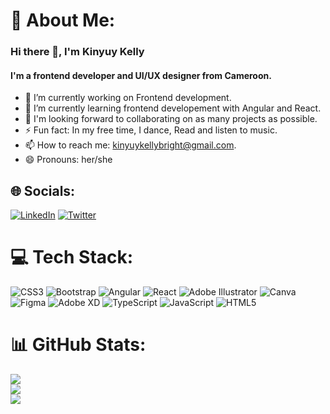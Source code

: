 # 💫 About Me:
### Hi there 👋, I'm Kinyuy Kelly
 #### I'm a frontend developer and UI/UX designer from Cameroon.
 
- 🔭 I’m currently working on Frontend development.
- 🌱 I’m currently learning frontend developement with Angular and React.
- 👯 I'm looking forward to collaborating on as many projects as possible.
- ⚡  Fun fact: In my free time, I dance, Read and listen to music.
- 📫 How to reach me: kinyuykellybright@gmail.com.
- 😄 Pronouns: her/she
## 🌐 Socials:
[![LinkedIn](https://img.shields.io/badge/LinkedIn-%230077B5.svg?logo=linkedin&logoColor=white)](https://linkedin.com/in/kinyuykelly) [![Twitter](https://img.shields.io/badge/Twitter-%231DA1F2.svg?logo=Twitter&logoColor=white)](https://twitter.com/kinuyuykelly) 

# 💻 Tech Stack:
![CSS3](https://img.shields.io/badge/css3-%231572B6.svg?style=for-the-badge&logo=css3&logoColor=white) ![Bootstrap](https://img.shields.io/badge/bootstrap-%238511FA.svg?style=for-the-badge&logo=bootstrap&logoColor=white) ![Angular](https://img.shields.io/badge/angular-%23DD0031.svg?style=for-the-badge&logo=angular&logoColor=white) ![React](https://img.shields.io/badge/react-%2320232a.svg?style=for-the-badge&logo=react&logoColor=%2361DAFB) ![Adobe Illustrator](https://img.shields.io/badge/adobe%20illustrator-%23FF9A00.svg?style=for-the-badge&logo=adobe%20illustrator&logoColor=white) ![Canva](https://img.shields.io/badge/Canva-%2300C4CC.svg?style=for-the-badge&logo=Canva&logoColor=white) ![Figma](https://img.shields.io/badge/figma-%23F24E1E.svg?style=for-the-badge&logo=figma&logoColor=white) ![Adobe XD](https://img.shields.io/badge/Adobe%20XD-470137?style=for-the-badge&logo=Adobe%20XD&logoColor=#FF61F6) ![TypeScript](https://img.shields.io/badge/typescript-%23007ACC.svg?style=for-the-badge&logo=typescript&logoColor=white) ![JavaScript](https://img.shields.io/badge/javascript-%23323330.svg?style=for-the-badge&logo=javascript&logoColor=%23F7DF1E) ![HTML5](https://img.shields.io/badge/html5-%23E34F26.svg?style=for-the-badge&logo=html5&logoColor=white)
# 📊 GitHub Stats:
![](https://github-readme-stats.vercel.app/api?username=kinyuykelly&theme=react&hide_border=false&include_all_commits=true&count_private=true)<br/>
![](https://github-readme-streak-stats.herokuapp.com/?user=kinyuykelly&theme=react&hide_border=false)<br/>
![](https://github-readme-stats.vercel.app/api/top-langs/?username=kinyuykelly&theme=react&hide_border=false&include_all_commits=true&count_private=true&layout=compact)

 
